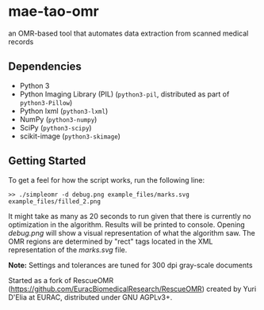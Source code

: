 # mae-tao-omr
an OMR-based tool that automates data extraction from scanned medical records


Dependencies
------------
- Python 3
- Python Imaging Library (PIL) (``python3-pil``, distributed as part of ``python3-Pillow``)
- Python lxml (``python3-lxml``)
- NumPy (``python3-numpy``)
- SciPy (``python3-scipy``)
- scikit-image (``python3-skimage``)


Getting Started
---------------
To get a feel for how the script works, run the following line:

`>> ./simpleomr -d debug.png example_files/marks.svg example_files/filled_2.png`

It might take as many as 20 seconds to run given that there is currently
no optimization in the algorithm. Results will be printed to console.
Opening *debug.png* will show a visual representation of what the algorithm saw.
The OMR regions are determined by "rect" tags located in the XML
representation of the *marks.svg* file.


**Note:** Settings and tolerances are tuned for 300 dpi gray-scale documents

Started as a fork of RescueOMR (https://github.com/EuracBiomedicalResearch/RescueOMR) created by Yuri D'Elia at EURAC, distributed under GNU AGPLv3+.
